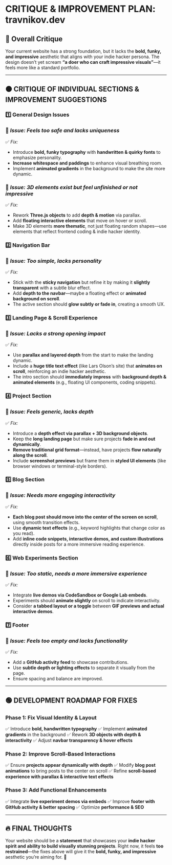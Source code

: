 # **CRITIQUE & IMPROVEMENT PLAN: travnikov.dev**

## **🔴 Overall Critique**
Your current website has a strong foundation, but it lacks the **bold, funky, and impressive** aesthetic that aligns with your indie hacker persona. The design doesn’t yet scream **“a doer who can craft impressive visuals”**—it feels more like a standard portfolio.

---

## **🟠 CRITIQUE OF INDIVIDUAL SECTIONS & IMPROVEMENT SUGGESTIONS**

### **1️⃣ General Design Issues**
### 🔴 *Issue: Feels too safe and lacks uniqueness*
✅ *Fix:* 
- Introduce **bold, funky typography** with **handwritten & quirky fonts** to emphasize personality.
- **Increase whitespace and paddings** to enhance visual breathing room.
- Implement **animated gradients** in the background to make the site more dynamic.

### 🔴 *Issue: 3D elements exist but feel unfinished or not impressive*
✅ *Fix:* 
- Rework **Three.js objects** to add **depth & motion** via parallax.
- Add **floating interactive elements** that move on hover or scroll.
- Make 3D elements **more thematic**, not just floating random shapes—use elements that reflect frontend coding & indie hacker identity.

### **2️⃣ Navigation Bar**
### 🔴 *Issue: Too simple, lacks personality*
✅ *Fix:* 
- Stick with the **sticky navigation** but refine it by making it **slightly transparent** with a subtle blur effect.
- Add **depth to the navbar**—maybe a floating effect or **animated background on scroll**.
- The active section should **glow subtly or fade in**, creating a smooth UX.

### **3️⃣ Landing Page & Scroll Experience**
### 🔴 *Issue: Lacks a strong opening impact*
✅ *Fix:* 
- Use **parallax and layered depth** from the start to make the landing dynamic.
- Include a **huge title text effect** (like Lars Olson’s site) that **animates on scroll**, reinforcing an indie hacker aesthetic.
- The intro section should **immediately impress** with **background depth & animated elements** (e.g., floating UI components, coding snippets).

### **4️⃣ Project Section**
### 🔴 *Issue: Feels generic, lacks depth*
✅ *Fix:* 
- Introduce a **depth effect via parallax + 3D background objects**.
- Keep the **long landing page** but make sure projects **fade in and out dynamically**.
- **Remove traditional grid format**—instead, have projects **flow naturally along the scroll**.
- Include **screenshot previews** but frame them in **styled UI elements** (like browser windows or terminal-style borders).

### **5️⃣ Blog Section**
### 🔴 *Issue: Needs more engaging interactivity*
✅ *Fix:* 
- **Each blog post should move into the center of the screen on scroll**, using smooth transition effects.
- Use **dynamic text effects** (e.g., keyword highlights that change color as you read).
- Add **inline code snippets, interactive demos, and custom illustrations** directly inside posts for a more immersive reading experience.

### **6️⃣ Web Experiments Section**
### 🔴 *Issue: Too static, needs a more immersive experience*
✅ *Fix:* 
- Integrate **live demos via CodeSandbox or Google Lab embeds**.
- Experiments should **animate slightly** on scroll to indicate interactivity.
- Consider **a tabbed layout or a toggle** between **GIF previews and actual interactive demos**.

### **7️⃣ Footer**
### 🔴 *Issue: Feels too empty and lacks functionality*
✅ *Fix:* 
- Add a **GitHub activity feed** to showcase contributions.
- Use **subtle depth or lighting effects** to separate it visually from the page.
- Ensure spacing and balance are improved.

---

## **🟢 DEVELOPMENT ROADMAP FOR FIXES**
### **Phase 1: Fix Visual Identity & Layout**
✅ Introduce **bold, handwritten typography**
✅ Implement **animated gradients** in the background
✅ Rework **3D objects with depth & interactivity**
✅ Adjust **navbar transparency & hover effects**

### **Phase 2: Improve Scroll-Based Interactions**
✅ Ensure **projects appear dynamically with depth**
✅ Modify **blog post animations** to bring posts to the center on scroll
✅ Refine **scroll-based experience with parallax & interactive text effects**

### **Phase 3: Add Functional Enhancements**
✅ Integrate **live experiment demos via embeds**
✅ Improve **footer with GitHub activity & better spacing**
✅ Optimize **performance & SEO**

---

## **🔥 FINAL THOUGHTS**
Your website should be a **statement** that showcases your **indie hacker spirit and ability to build visually stunning projects**. Right now, it feels **too restrained**—the fixes above will give it the **bold, funky, and impressive** aesthetic you’re aiming for. 🚀

